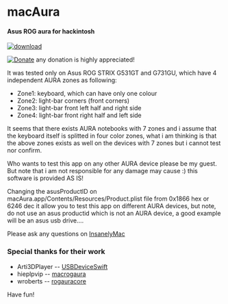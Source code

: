 # macAura

#### Asus ROG aura for hackintosh

[![download](https://img.shields.io/github/downloads/serdeliuk/macAura/total)](https://github.com/serdeliuk/macAura/releases/download/1/macAura.app.zip)

[![Donate](https://img.shields.io/badge/Donate-PayPal-green.svg)](https://paypal.me/serdeliuk) any donation is highly appreciated!

It was tested only on Asus ROG STRIX G531GT and G731GU, which have 4 independent AURA zones as following:

- Zone1: keyboard, which can have only one colour
- Zone2: light-bar corners (front corners)
- Zone3: light-bar front left half and right side
- Zone4: light-bar front right half and left side

It seems that there exists AURA notebooks with 7 zones and i assume that the keyboard itself is splitted in four color zones, what i am thinking is that the above zones exists as well on the devices with 7 zones but i cannot test nor confirm.

Who wants to test this app on any other AURA device please be my guest.
But note that i am not responsible for any damage may cause :) this software is provided AS IS!

Changing the asusProductID on macAura.app/Contents/Resources/Product.plist file from 0x1866 hex or 6246 dec it allow you to test this app on different AURA devices, but note, do not use an asus productid which is not an AURA device, a good example will be an asus usb drive....

Please ask any questions on [InsanelyMac](https://www.insanelymac.com/forum/topic/358610-tool-macaura-asus-aura-control-for-hackintosh/)
### Special thanks for their work
- Arti3DPlayer -- [USBDeviceSwift](https://github.com/Arti3DPlayer/USBDeviceSwift)
- hieplpvip    -- [macrogaura](https://github.com/hieplpvip/macrogaura)
- wroberts     -- [rogauracore](https://github.com/wroberts/rogauracore)


Have fun!
